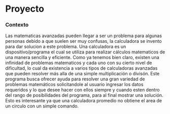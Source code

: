 # Proyecto
### Contexto
Las matematicas avanzadas pueden llegar a ser un problema para algunas personas debido a que suelen ser muy confusas, la calculadora se invento para dar solucion a este problema. Una calculadora es un dispositivo/programa el cual se utiliza para realizar cálculos matematicos de una manera sencilla y eficiente. Como ya tenemos bien claro, existen una infinidad de problemas matematicos y cada uno con su cierto nivel de dificultad, lo cual da existencia a varios tipos de calculadoras avanzadas que pueden resolver más alla de una simple multiplicación o divisón.
Este programa busca ofrecer ayuda para resolver una gran variedad de problemas matemáticos solicitandole al usuario ingresar los datos requeridos y lo que desee hacer con ellos siempre y cuando esten dentro del rango de posibilidades del programa, para al final mostrar una solución. Esto es interesante ya que una calculadora promedio no obtiene el area de un circulo con un simple comando.
